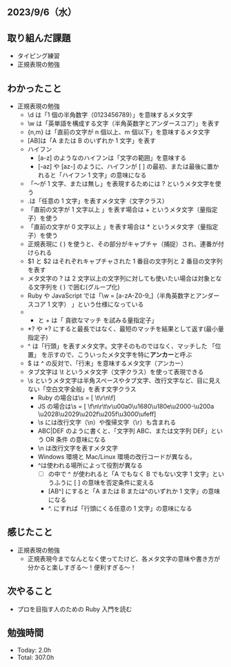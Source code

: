 ## 2023/9/6（水）

## 取り組んだ課題

- タイピング練習
- 正規表現の勉強

## わかったこと

- 正規表現の勉強
  - \d は「1 個の半角数字（0123456789）」を意味するメタ文字
  - \w は「英単語を構成する文字（半角英数字とアンダースコア）」を表す
  - {n,m} は「直前の文字が n 個以上、m 個以下」を意味するメタ文字
  - [AB]は「A または B のいずれか 1 文字」を表す
  - ハイフン
    - [a-z] のようなのハイフンは「文字の範囲」を意味する
    - [-az] や [az-] のように、ハイフンが [ ] の最初、または最後に置かれると「ハイフン 1 文字」の意味になる
  - 「～が 1 文字、または無し」を表現するためには ? というメタ文字を使う
  - .は「任意の 1 文字」を表すメタ文字（文字クラス）
  - 「直前の文字が 1 文字以上 」を表す場合は + というメタ文字（量指定子）を使う
  - 「直前の文字が 0 文字以上 」を表す場合は \* というメタ文字（量指定子）を使う
  - 正規表現に ( ) を使うと、その部分がキャプチャ（捕捉）され、連番が付けられる
  - $1 と $2 はそれぞれキャプチャされた 1 番目の文字列と 2 番目の文字列を表す
  - メタ文字の ? は 2 文字以上の文字列に対しても使いたい場合は対象となる文字列を ( ) で囲む(グループ化)
  - Ruby や JavaScript では「\w = [a-zA-Z0-9_]（半角英数字とアンダースコア 1 文字） 」という仕様になっている
  - - と + は「 貪欲なマッチ を試みる量指定子」
  - \*? や +? にすると最長ではなく、最短のマッチを結果として返す(最小量指定子)
  - ^ は「行頭」を表すメタ文字。文字そのものではなく、マッチした 「位置」 を示すので、こういったメタ文字を特に**アンカー**と呼ぶ
  - $ は ^ の反対で、「行末」を意味するメタ文字（アンカー）
  - タブ文字は \t というメタ文字（文字クラス）を使って表現できる
  - \s というメタ文字は半角スペースやタブ文字、改行文字など、目に見えない「空白文字全般」を表す文字クラス
    - Ruby の場合は\s = [ \t\r\n\f]
    - JS の場合は\s = [ \f\n\r\t\v​\u00a0\u1680​\u180e\u2000​-\u200a​\u2028\u2029\u202f\u205f​\u3000\ufeff]
    - \s には改行文字（\n）や復帰文字（\r）も含まれる
    - ABC|DEF のように書くと、「文字列 ABC、または文字列 DEF」という OR 条件 の意味になる
    - \n は改行文字を表すメタ文字
    - Windows 環境と Mac/Linux 環境の改行コードが異なる。
    - ^は使われる場所によって役割が異なる
      - [ ] の中で ^ が使われると「A でもなく B でもない文字 1 文字」というふうに [ ] の意味を否定条件に変える
      - [AB^] にすると「A または B または^のいずれか 1 文字」の意味になる
      - ^. にすれば「行頭にくる任意の 1 文字」の意味になる

## 感じたこと

- 正規表現の勉強
  - 正規表現今までなんとなく使ってたけど、各メタ文字の意味や書き方が分かると楽しすぎる〜！便利すぎる〜！

## 次やること

- プロを目指す人のための Ruby 入門を読む

## 勉強時間

- Today: 2.0h
- Total: 307.0h
